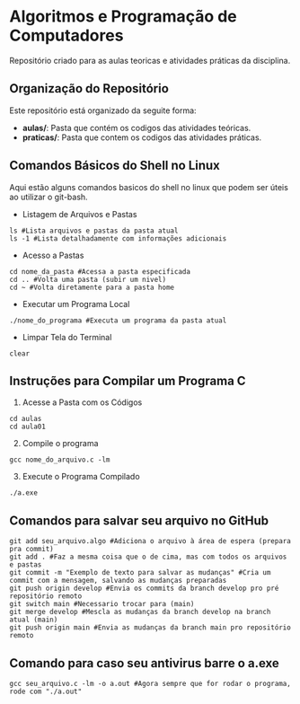 # Algoritmos e Programação de Computadores
Repositório criado para as aulas teoricas e atividades práticas da disciplina.
## Organização do Repositório
Este repositório está organizado da seguite forma:
- **aulas/**: Pasta que contém os codigos das atividades teóricas.
- **praticas/**: Pasta que contem os codigos das atividades práticas.
## Comandos Básicos do Shell no Linux
Aqui estão alguns comandos basicos do shell no linux que podem ser úteis ao utilizar o git-bash.
- Listagem de Arquivos e Pastas
```shell
ls #Lista arquivos e pastas da pasta atual
ls -1 #Lista detalhadamente com informações adicionais
```
- Acesso a Pastas
```Shell
cd nome_da_pasta #Acessa a pasta especificada
cd .. #Volta uma pasta (subir um nivel)
cd ~ #Volta diretamente para a pasta home
```
- Executar um Programa Local
```shell
./nome_do_programa #Executa um programa da pasta atual
```
- Limpar Tela do Terminal
```shell
clear
```
## Instruções para Compilar um Programa C
1. Acesse a Pasta com os Códigos
```shell
cd aulas
cd aula01
```
2. Compile o programa
```shell
gcc nome_do_arquivo.c -lm
```
3. Execute o Programa Compilado
```shell
./a.exe
```
## Comandos para salvar seu arquivo no GitHub
```shell
git add seu_arquivo.algo #Adiciona o arquivo à área de espera (prepara pra commit)
git add . #Faz a mesma coisa que o de cima, mas com todos os arquivos e pastas
git commit -m "Exemplo de texto para salvar as mudanças" #Cria um commit com a mensagem, salvando as mudanças preparadas
git push origin develop #Envia os commits da branch develop pro pré repositório remoto
git switch main #Necessario trocar para (main)
git merge develop #Mescla as mudanças da branch develop na branch atual (main)
git push origin main #Envia as mudanças da branch main pro repositório remoto
```
## Comando para caso seu antivirus barre o a.exe
```shell
gcc seu_arquivo.c -lm -o a.out #Agora sempre que for rodar o programa, rode com "./a.out"
```